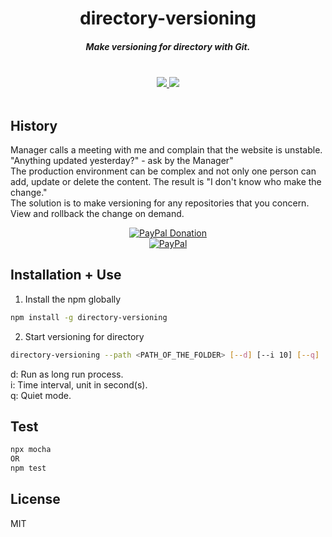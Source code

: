 <h1 align="center">directory-versioning</h1>

<h5 align="center">Make versioning for directory with Git.</h5>
<br />
<div align="center">
  <a href="https://github.com/ssmak/directory-versioning">
    <img src="https://img.shields.io/badge/version-v1.0.4-blueviolet.svg" />
  </a>
  <a href="https://www.npmjs.com/package/directory-versioning">
    <img src="https://img.shields.io/badge/env-nodejs-orange.svg" />
  </a>
</div>
<br />

## History
Manager calls a meeting with me and complain that the website is unstable. "Anything updated yesterday?" - ask by the Manager"<br />
The production environment can be complex and not only one person can add, update or delete the content. The result is "I don't know who make the change."<br />
The solution is to make versioning for any repositories that you concern. View and rollback the change on demand.
<br />
<div align="center">
  <a href="https://paypal.me/ssmak">
    <img src="https://img.shields.io/badge/Donate-PayPal-green.svg" alt="PayPal Donation" />
  </a>
  <br />
  <a href="https://paypal.me/ssmak">
    <img src="https://www.paypalobjects.com/webstatic/mktg/logo/AM_mc_vs_dc_ae.jpg" alt="PayPal" />
  </a>
</div>

## Installation + Use
1. Install the npm globally
``` bash
npm install -g directory-versioning
```

2. Start versioning for directory
```bash
directory-versioning --path <PATH_OF_THE_FOLDER> [--d] [--i 10] [--q]
```
d: Run as long run process.<br />
i: Time interval, unit in second(s).<br />
q: Quiet mode.

## Test
``` bash
npx mocha
OR
npm test
```

## License
MIT
